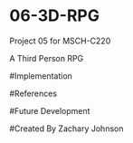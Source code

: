 # 06-3D-RPG
Project 05 for MSCH-C220

A Third Person RPG

#Implementation

#References

#Future Development

#Created By
Zachary Johnson
